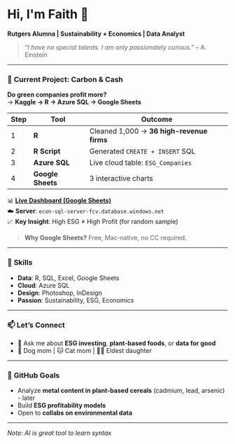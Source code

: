 # Hi, I'm Faith 👋  
**Rutgers Alumna | Sustainability + Economics | Data Analyst**

> *“I have no special talents. I am only passionately curious.”* – A. Einstein

---

### 🔭 **Current Project: Carbon & Cash**  
**Do green companies profit more?**  
→ **Kaggle → R → Azure SQL → Google Sheets**

| Step | Tool | Outcome |
|------|------|--------|
| 1 | **R** | Cleaned 1,000 → **36 high-revenue firms** |
| 2 | **R Script** | Generated `CREATE + INSERT` SQL |
| 3 | **Azure SQL** | Live cloud table: `ESG_Companies` |
| 4 | **Google Sheets** | 3 interactive charts |

📊 **[Live Dashboard (Google Sheets)](https://docs.google.com/spreadsheets/d/1m0Ai4B9m8w63nnKwpx0BvkLZaLE6tTfy896qZpiZzpg/edit?usp=sharing)**  
☁️ **Server**: `econ-sql-server-fcv.database.windows.net`  
📈 **Key Insight**: High ESG ≠ High Profit (for random sample)

> **Why Google Sheets?** Free, Mac-native, no CC required.

---

### 🌱 **Skills**
- **Data**: R, SQL, Excel, Google Sheets  
- **Cloud**: Azure SQL  
- **Design**: Photoshop, InDesign  
- **Passion**: Sustainability, ESG, Economics


---

### 📫 **Let’s Connect**
- 💬 Ask me about **ESG investing**, **plant-based foods**, or **data for good**  
- 🐶 Dog mom | 🐱 Cat mom | 👩‍🎓 Eldest daughter 

---

### 🚀 **GitHub Goals**
- Analyze **metal content in plant-based cereals** (cadmium, lead, arsenic) - later 
- Build **ESG profitability models**  
- Open to **collabs on environmental data**

---

*Note: AI is great tool to learn syntax*
